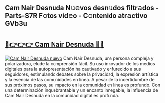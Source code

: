## Cam Nair Desnuda N𝚞𝚎vos desn𝚞dos filtr𝚊dos - Parts-S7R F𝚘tos vid𝚎o - C𝚘ntenido atr𝚊ctivo GVb3u

# <h2><a href="http://mb0fyx.tromn.icu/?c=Cam+Nair+Desnuda">🔗👉👉👉 Cam Nair Desnuda 🔗🔗</a></h2>

[![Cam Nair Desnuda nuevo](https://i.imgur.com/pEAQMta.gif)](http://mb0fyx.tromn.icu/?c=Cam+Nair+Desnuda)
Cam Nair Desnuda, una persona compleja y polarizadora, elude la comprensión fácil. Su uso innovador de los medios digitales para la autopresentación ha cautivado y enfurecido a sus seguidores, estimulando debates sobre la privacidad, la expresión artística y la esencia de las comunidades en línea. A pesar de la incertidumbre de sus próximos pasos, su impacto en la comunidad en línea es profundo. Con una determinación inquebrantable y un encanto innegable, la influencia de Cam Nair Desnuda en la comunidad digital es profunda.
